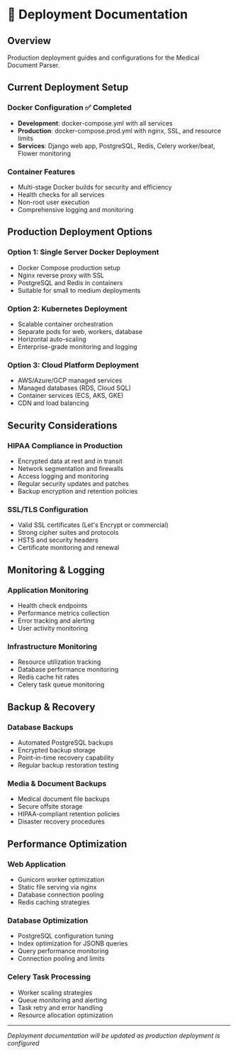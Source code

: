 # 🚀 Deployment Documentation

## Overview

Production deployment guides and configurations for the Medical Document Parser.

## Current Deployment Setup

### Docker Configuration ✅ Completed
- **Development**: docker-compose.yml with all services
- **Production**: docker-compose.prod.yml with nginx, SSL, and resource limits
- **Services**: Django web app, PostgreSQL, Redis, Celery worker/beat, Flower monitoring

### Container Features
- Multi-stage Docker builds for security and efficiency
- Health checks for all services
- Non-root user execution
- Comprehensive logging and monitoring

## Production Deployment Options

### Option 1: Single Server Docker Deployment
- Docker Compose production setup
- Nginx reverse proxy with SSL
- PostgreSQL and Redis in containers
- Suitable for small to medium deployments

### Option 2: Kubernetes Deployment
- Scalable container orchestration
- Separate pods for web, workers, database
- Horizontal auto-scaling
- Enterprise-grade monitoring and logging

### Option 3: Cloud Platform Deployment
- AWS/Azure/GCP managed services
- Managed databases (RDS, Cloud SQL)
- Container services (ECS, AKS, GKE)
- CDN and load balancing

## Security Considerations

### HIPAA Compliance in Production
- Encrypted data at rest and in transit
- Network segmentation and firewalls
- Access logging and monitoring
- Regular security updates and patches
- Backup encryption and retention policies

### SSL/TLS Configuration
- Valid SSL certificates (Let's Encrypt or commercial)
- Strong cipher suites and protocols
- HSTS and security headers
- Certificate monitoring and renewal

## Monitoring & Logging

### Application Monitoring
- Health check endpoints
- Performance metrics collection
- Error tracking and alerting
- User activity monitoring

### Infrastructure Monitoring
- Resource utilization tracking
- Database performance monitoring
- Redis cache hit rates
- Celery task queue monitoring

## Backup & Recovery

### Database Backups
- Automated PostgreSQL backups
- Encrypted backup storage
- Point-in-time recovery capability
- Regular backup restoration testing

### Media & Document Backups
- Medical document file backups
- Secure offsite storage
- HIPAA-compliant retention policies
- Disaster recovery procedures

## Performance Optimization

### Web Application
- Gunicorn worker optimization
- Static file serving via nginx
- Database connection pooling
- Redis caching strategies

### Database Optimization
- PostgreSQL configuration tuning
- Index optimization for JSONB queries
- Query performance monitoring
- Connection pooling and limits

### Celery Task Processing
- Worker scaling strategies
- Queue monitoring and alerting
- Task retry and error handling
- Resource allocation optimization

---

*Deployment documentation will be updated as production deployment is configured* 